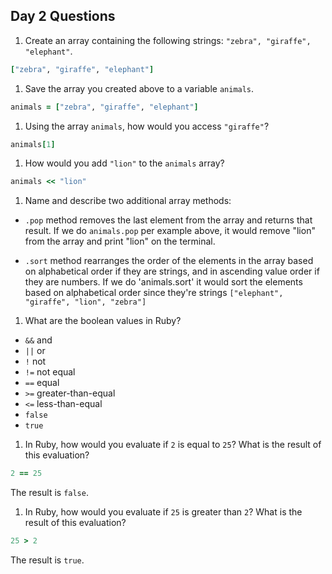 ## Day 2 Questions

1. Create an array containing the following strings: `"zebra", "giraffe", "elephant"`.

```ruby
["zebra", "giraffe", "elephant"]
```

1. Save the array you created above to a variable `animals`.

```ruby
animals = ["zebra", "giraffe", "elephant"]
```

1. Using the array `animals`, how would you access `"giraffe"`?

```ruby
animals[1]
```

1. How would you add `"lion"` to the `animals` array?

```ruby
animals << "lion"
```

1. Name and describe two additional array methods:

* `.pop` method removes the last element from the array and returns that result. If we do `animals.pop` per example above, it would remove "lion" from the array and print "lion" on the terminal.

* `.sort` method rearranges the order of the elements in the array based on alphabetical order if they are strings, and in ascending value order if they are numbers. If we do 'animals.sort' it would sort the elements based on alphabetical order since they're strings `["elephant", "giraffe", "lion", "zebra"]`

1. What are the boolean values in Ruby?

* `&&` and
* `||` or
* `!` not
* `!=` not equal
* `==` equal
* `>=` greater-than-equal
* `<=` less-than-equal
* `false`
* `true`

1. In Ruby, how would you evaluate if `2` is equal to `25`? What is the result of this evaluation?

```ruby
2 == 25
```
The result is `false`.

1. In Ruby, how would you evaluate if `25` is greater than `2`? What is the result of this evaluation?

```ruby
25 > 2
```
The result is `true`.
